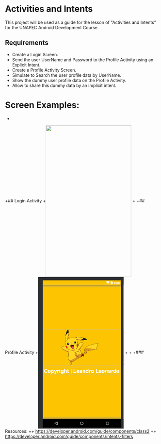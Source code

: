 # Activities and Intents 

This project will be used as a guide for the lesson of "Activities and Intents" for the UNAPEC Android Development Course.

## Requirements

+ Create a Login Screen.
+ Send the user UserName and Password to the Profile Activity using an Explicit Intent.
+ Create a Profile Activity Screen.
+ Simulate to Search the user profile data by UserName.
+ Show the dummy user profile data on the Profile Activity.
+ Allow to share this dummy data by an implicit intent.

# Screen Examples:
+
+## Login Activity
+<img src="https://raw.githubusercontent.com/wilsonrc/Activities/master/ScreentShots/LoginScreenShot.PNG" align="center" height="500px" width="282px"/>
+
+## Profile Activity
+<img src="https://raw.githubusercontent.com/DomRp/Class2/master/ScreentShots/1.png" align="center" height="500px" width="282px"/>
+
+
+### Resources:
++ https://developer.android.com/guide/components/class2
++ https://developer.android.com/guide/components/intents-filters
